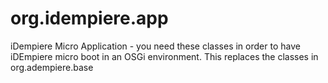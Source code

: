 # org.idempiere.app
iDempiere Micro Application - you need these classes in order to have iDEmpiere micro boot in an OSGi environment. This replaces the classes in org.adempiere.base

